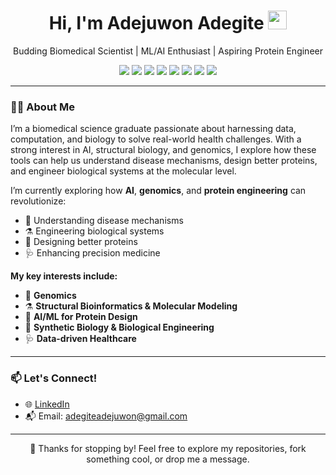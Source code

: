 <h1 align="center">Hi, I'm Adejuwon Adegite <img src="https://raw.githubusercontent.com/MartinHeinz/MartinHeinz/master/wave.gif" width="30px"/></h1>


<p align="center">
  Budding Biomedical Scientist | ML/AI Enthusiast | Aspiring Protein Engineer
</p>



<p align="center">
  <img src="https://img.shields.io/badge/Python-3776AB?style=flat&logo=python&logoColor=white"/>
  <img src="https://img.shields.io/badge/PyTorch-EE4C2C?style=flat&logo=pytorch&logoColor=white"/>
  <img src="https://img.shields.io/badge/R-276DC3?style=flat&logo=r&logoColor=white"/>
  <img src="https://img.shields.io/badge/Bash-4EAA25?style=flat&logo=gnubash&logoColor=white"/>
  <img src="https://img.shields.io/badge/SQL-4479A1?style=flat&logo=postgresql&logoColor=white"/>
  <img src="https://img.shields.io/badge/HTML5-E34F26?style=flat&logo=html5&logoColor=white"/>
  <img src="https://img.shields.io/badge/CSS3-1572B6?style=flat&logo=css3&logoColor=white"/>
  <img src="https://img.shields.io/badge/JavaScript-F7DF1E?style=flat&logo=javascript&logoColor=black"/>
</p>

---

### 👨‍🔬 About Me
I’m a biomedical science graduate passionate about harnessing data, computation, and biology to solve real-world health challenges. With a strong interest in AI, structural biology, and genomics, I explore how these tools can help us understand disease mechanisms, design better proteins, and engineer biological systems at the molecular level.

I’m currently exploring how **AI**, **genomics**, and **protein engineering** can revolutionize:

- 🧬 Understanding disease mechanisms  
- ⚗️ Engineering biological systems  
- 🧠 Designing better proteins  
- 🩺 Enhancing precision medicine  

**My key interests include:**

- 🧬 **Genomics** 
- ⚗️ **Structural Bioinformatics & Molecular Modeling** 
- 🧠 **AI/ML for Protein Design**  
- 🤖 **Synthetic Biology & Biological Engineering** 
- 🩺 **Data-driven Healthcare** 

---

### 📫 Let's Connect!

- 🌐 [LinkedIn](https://www.linkedin.com/in/adejuwon-adegite/)  
- 📬 Email: adegiteadejuwon@gmail.com
  

---

<p align="center">
  🚀 Thanks for stopping by! Feel free to explore my repositories, fork something cool, or drop me a message.
</p>


